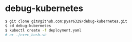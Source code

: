 # debug-kubernetes

```bash
$ git clone git@github.com:pyar6329/debug-kubernetes.git
$ cd debug-kubernetes
$ kubectl create -f deployment.yaml
# or ./exec_bash.sh
```

